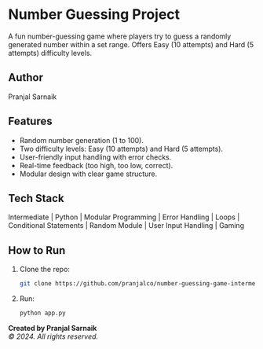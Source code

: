 # Number Guessing Project
A fun number-guessing game where players try to guess a randomly generated number within a set range. Offers Easy (10 attempts) and Hard (5 attempts) difficulty levels. 

## Author
Pranjal Sarnaik

## Features
- Random number generation (1 to 100).  
- Two difficulty levels: Easy (10 attempts) and Hard (5 attempts).  
- User-friendly input handling with error checks.  
- Real-time feedback (too high, too low, correct).  
- Modular design with clear game structure.  

## Tech Stack
Intermediate | Python | Modular Programming | Error Handling | Loops | Conditional Statements | Random Module | User Input Handling | Gaming

## How to Run
1. Clone the repo:  
   ```bash  
   git clone https://github.com/pranjalco/number-guessing-game-intermediate.git

2. Run:
    ```bash  
   python app.py

**Created by Pranjal Sarnaik**  
*© 2024. All rights reserved.*